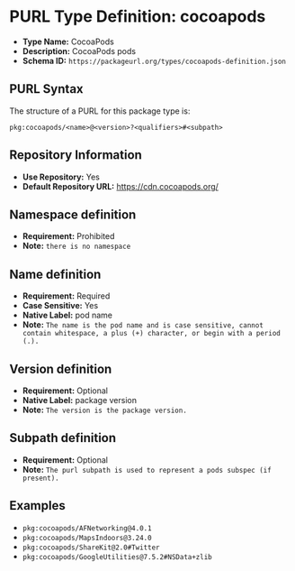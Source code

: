 <!--  NOTE: Auto-generated from the JSON PURL type definition.
Do not manually edit this file. Edit the JSON type definition instead. -->

# PURL Type Definition: cocoapods

- **Type Name:** CocoaPods
- **Description:** CocoaPods pods
- **Schema ID:** `https://packageurl.org/types/cocoapods-definition.json`

## PURL Syntax

The structure of a PURL for this package type is:

    pkg:cocoapods/<name>@<version>?<qualifiers>#<subpath>

## Repository Information

- **Use Repository:** Yes
- **Default Repository URL:** https://cdn.cocoapods.org/

## Namespace definition

- **Requirement:** Prohibited
- **Note:** `there is no namespace`

## Name definition

- **Requirement:** Required
- **Case Sensitive:** Yes
- **Native Label:** pod name
- **Note:** `The name is the pod name and is case sensitive, cannot contain whitespace, a plus (+) character, or begin with a period (.).`

## Version definition

- **Requirement:** Optional
- **Native Label:** package version
- **Note:** `The version is the package version.`

## Subpath definition

- **Requirement:** Optional
- **Note:** `The purl subpath is used to represent a pods subspec (if present).`

## Examples

- `pkg:cocoapods/AFNetworking@4.0.1`
- `pkg:cocoapods/MapsIndoors@3.24.0`
- `pkg:cocoapods/ShareKit@2.0#Twitter`
- `pkg:cocoapods/GoogleUtilities@7.5.2#NSData+zlib`
